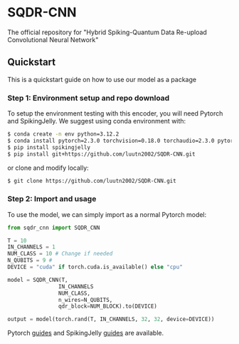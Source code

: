# SQDR-CNN

The official repository for "Hybrid Spiking-Quantum Data Re-upload Convolutional Neural Network"

## Quickstart

This is a quickstart guide on how to use our model as a package 

### Step 1: Environment setup and repo download

To setup the environment testing with this encoder, you will need Pytorch and SpikingJelly. We suggest using conda environment with:

```bash
$ conda create -n env python=3.12.2
$ conda install pytorch=2.3.0 torchvision=0.18.0 torchaudio=2.3.0 pytorch-cuda=12.1 -c pytorch -c nvidia #As latest pytorch conda guide, change cuda version suitable to your case.
$ pip install spikingjelly
$ pip install git+https://github.com/luutn2002/SQDR-CNN.git
```

or clone and modify locally:

```bash
$ git clone https://github.com/luutn2002/SQDR-CNN.git
```

### Step 2: Import and usage

To use the model, we can simply import as a normal Pytorch model:

```python
from sqdr_cnn import SQDR_CNN

T = 10
IN_CHANNELS = 1
NUM_CLASS = 10 # Change if needed
N_QUBITS = 9 #
DEVICE = "cuda" if torch.cuda.is_available() else "cpu"

model = SQDR_CNN(T,
                IN_CHANNELS
                NUM_CLASS,
                n_wires=N_QUBITS,
                qdr_block=NUM_BLOCK).to(DEVICE)

output = model(torch.rand(T, IN_CHANNELS, 32, 32, device=DEVICE))
```
Pytorch [guides](https://docs.pytorch.org/tutorials/beginner/basics/quickstart_tutorial.html) and SpikingJelly [guides](https://spikingjelly.readthedocs.io/zh-cn/latest/#index-en) are available.